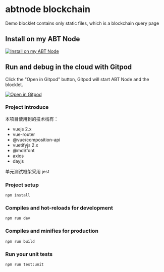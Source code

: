 # abtnode blockchain

Demo blocklet contains only static files, which is a blockchain query page

## Install on my ABT Node

[![Install on my ABT Node](https://raw.githubusercontent.com/blocklet/development-guide/main/assets/install_on_abtnode.svg)](https://install.arcblock.io/?action=blocklet-install&meta_url=https%3A%2F%2Fgithub.com%2FLancelotLewis%2Fabtnode-blockchain%2Freleases%2Fdownload%2F0.1.4%2Fblocklet.json)

## Run and debug in the cloud with Gitpod

Click the "Open in Gitpod" button, Gitpod will start ABT Node and the blocklet.

[![Open in Gitpod](https://gitpod.io/button/open-in-gitpod.svg)](https://gitpod.io/#https://github.com/LancelotLewis/abtnode-blockchain)

### Project introduce

本项目使用到的技术栈有：

- vuejs 2.x
- vue-router
- @vue/composition-api
- vuetifyjs 2.x
- @mdi/font
- axios
- dayjs

单元测试框架采用 jest

### Project setup

```
npm install
```

### Compiles and hot-reloads for development

```
npm run dev
```

### Compiles and minifies for production

```
npm run build
```

### Run your unit tests

```
npm run test:unit
```
